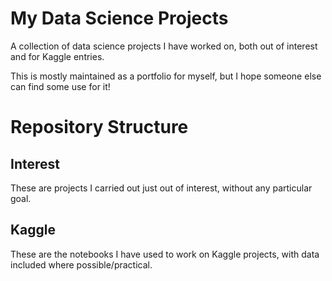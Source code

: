 # My Data Science Projects

A collection of data science projects I have worked on, both out of interest and for Kaggle entries.

This is mostly maintained as a portfolio for myself, but I hope someone else can find some use for it!

# Repository Structure

## Interest

These are projects I carried out just out of interest, without any particular goal.

## Kaggle

These are the notebooks I have used to work on Kaggle projects, with data included where possible/practical.
